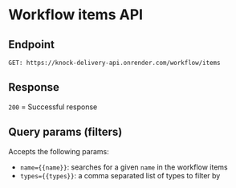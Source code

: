 # Workflow items API

## Endpoint

`GET: https://knock-delivery-api.onrender.com/workflow/items`

## Response

`200` = Successful response

## Query params (filters)

Accepts the following params:

- `name={{name}}`: searches for a given `name` in the workflow items
- `types={{types}}`: a comma separated list of types to filter by
